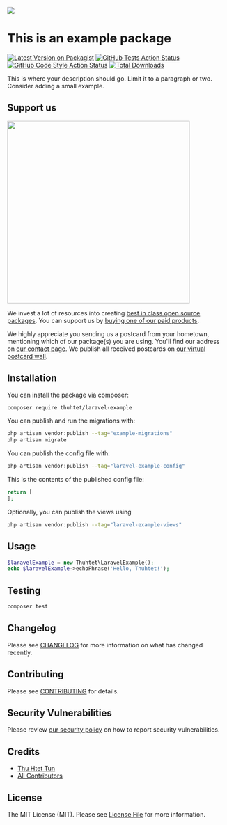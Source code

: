 
[<img src="https://github-ads.s3.eu-central-1.amazonaws.com/support-ukraine.svg?t=1" />](https://supportukrainenow.org)

# This is an example package

[![Latest Version on Packagist](https://img.shields.io/packagist/v/thuhtet/laravel-example.svg?style=flat-square)](https://packagist.org/packages/thuhtet/laravel-example)
[![GitHub Tests Action Status](https://img.shields.io/github/workflow/status/thuhtet/laravel-example/run-tests?label=tests)](https://github.com/thuhtet/laravel-example/actions?query=workflow%3Arun-tests+branch%3Amain)
[![GitHub Code Style Action Status](https://img.shields.io/github/workflow/status/thuhtet/laravel-example/Check%20&%20fix%20styling?label=code%20style)](https://github.com/thuhtet/laravel-example/actions?query=workflow%3A"Check+%26+fix+styling"+branch%3Amain)
[![Total Downloads](https://img.shields.io/packagist/dt/thuhtet/laravel-example.svg?style=flat-square)](https://packagist.org/packages/thuhtet/laravel-example)

This is where your description should go. Limit it to a paragraph or two. Consider adding a small example.

## Support us

[<img src="https://github-ads.s3.eu-central-1.amazonaws.com/laravel-example.jpg?t=1" width="419px" />](https://spatie.be/github-ad-click/laravel-example)

We invest a lot of resources into creating [best in class open source packages](https://spatie.be/open-source). You can support us by [buying one of our paid products](https://spatie.be/open-source/support-us).

We highly appreciate you sending us a postcard from your hometown, mentioning which of our package(s) you are using. You'll find our address on [our contact page](https://spatie.be/about-us). We publish all received postcards on [our virtual postcard wall](https://spatie.be/open-source/postcards).

## Installation

You can install the package via composer:

```bash
composer require thuhtet/laravel-example
```

You can publish and run the migrations with:

```bash
php artisan vendor:publish --tag="example-migrations"
php artisan migrate
```

You can publish the config file with:

```bash
php artisan vendor:publish --tag="laravel-example-config"
```

This is the contents of the published config file:

```php
return [
];
```

Optionally, you can publish the views using

```bash
php artisan vendor:publish --tag="laravel-example-views"
```

## Usage

```php
$laravelExample = new Thuhtet\LaravelExample();
echo $laravelExample->echoPhrase('Hello, Thuhtet!');
```

## Testing

```bash
composer test
```

## Changelog

Please see [CHANGELOG](CHANGELOG.md) for more information on what has changed recently.

## Contributing

Please see [CONTRIBUTING](https://github.com/thuhtet/.github/blob/main/CONTRIBUTING.md) for details.

## Security Vulnerabilities

Please review [our security policy](../../security/policy) on how to report security vulnerabilities.

## Credits

- [Thu Htet Tun](https://github.com/thuhtet)
- [All Contributors](../../contributors)

## License

The MIT License (MIT). Please see [License File](LICENSE.md) for more information.

